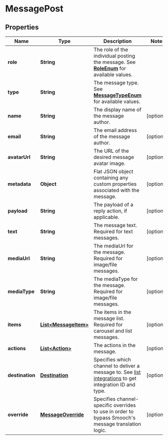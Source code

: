 
# MessagePost

## Properties
Name | Type | Description | Notes
------------ | ------------- | ------------- | -------------
**role** | **String** | The role of the individual posting the message. See [**RoleEnum**](Enums.md#RoleEnum) for available values. | 
**type** | **String** | The message type. See [**MessageTypeEnum**](Enums.md#MessageTypeEnum) for available values. | 
**name** | **String** | The display name of the message author. |  [optional]
**email** | **String** | The email address of the message author. |  [optional]
**avatarUrl** | **String** | The URL of the desired message avatar image. |  [optional]
**metadata** | **Object** | Flat JSON object containing any custom properties associated with the message. |  [optional]
**payload** | **String** | The payload of a reply action, if applicable. |  [optional]
**text** | **String** | The message text. Required for text messages.  |  [optional]
**mediaUrl** | **String** | The mediaUrl for the message. Required for image/file messages.  |  [optional]
**mediaType** | **String** | The mediaType for the message. Required for image/file messages.  |  [optional]
**items** | [**List&lt;MessageItem&gt;**](MessageItem.md) | The items in the message list. Required for carousel and list messages.  |  [optional]
**actions** | [**List&lt;Action&gt;**](Action.md) | The actions in the message. |  [optional]
**destination** | [**Destination**](Destination.md) | Specifies which channel to deliver a message to. See [list integrations](https://docs.smooch.io/rest/#list-integrations) to get integration ID and type. |  [optional]
**override** | [**MessageOverride**](MessageOverride.md) | Specifies channel-specific overrides to use in order to bypass Smooch&#39;s message translation logic. |  [optional]



